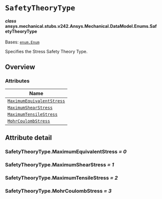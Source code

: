 # `SafetyTheoryType`



#### *class* ansys.mechanical.stubs.v242.Ansys.Mechanical.DataModel.Enums.SafetyTheoryType

Bases: [`enum.Enum`](https://docs.python.org/3/library/enum.html#enum.Enum)

Specifies the Stress Safety Theory Type.

<!-- !! processed by numpydoc !! -->

<a id="overview"></a>

## Overview

### Attributes

| Name |
| -------------------------------------------------------------------------- |
| [`MaximumEquivalentStress`](#SafetyTheoryType.MaximumEquivalentStress) |
| [`MaximumShearStress`](#SafetyTheoryType.MaximumShearStress) |
| [`MaximumTensileStress`](#SafetyTheoryType.MaximumTensileStress) |
| [`MohrCoulombStress`](#SafetyTheoryType.MohrCoulombStress) |

<a id="attribute-detail"></a>

## Attribute detail

<a id="SafetyTheoryType.MaximumEquivalentStress"></a>

### SafetyTheoryType.MaximumEquivalentStress *= 0*

<a id="SafetyTheoryType.MaximumShearStress"></a>

### SafetyTheoryType.MaximumShearStress *= 1*

<a id="SafetyTheoryType.MaximumTensileStress"></a>

### SafetyTheoryType.MaximumTensileStress *= 2*

<a id="SafetyTheoryType.MohrCoulombStress"></a>

### SafetyTheoryType.MohrCoulombStress *= 3*


